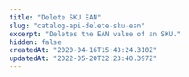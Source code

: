 ```yaml
---
title: "Delete SKU EAN"
slug: "catalog-api-delete-sku-ean"
excerpt: "Deletes the EAN value of an SKU."
hidden: false
createdAt: "2020-04-16T15:43:24.310Z"
updatedAt: "2022-05-20T22:23:40.397Z"
---
```

